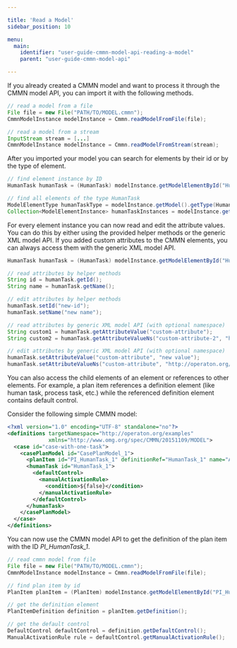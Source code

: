 ```yaml
---

title: 'Read a Model'
sidebar_position: 10

menu:
  main:
    identifier: "user-guide-cmmn-model-api-reading-a-model"
    parent: "user-guide-cmmn-model-api"

---
```



If you already created a CMMN model and want to process it through the CMMN model API, you can import it with the
following methods.

```java
// read a model from a file
File file = new File("PATH/TO/MODEL.cmmn");
CmmnModelInstance modelInstance = Cmmn.readModelFromFile(file);

// read a model from a stream
InputStream stream = [...]
CmmnModelInstance modelInstance = Cmmn.readModelFromStream(stream);
```

After you imported your model you can search for elements by their id or by the type of element.

```java
// find element instance by ID
HumanTask humanTask = (HumanTask) modelInstance.getModelElementById("HumanTask_1");

// find all elements of the type HumanTask
ModelElementType humanTaskType = modelInstance.getModel().getType(HumanTask.class);
Collection<ModelElementInstance> humanTaskInstances = modelInstance.getModelElementsByType(humanTaskType);
```

For every element instance you can now read and edit the attribute values. You can do this by either using the provided
helper methods or the generic XML model API. If you added custom attributes to the CMMN elements, you can
always access them with the generic XML model API.

```java
HumanTask humanTask = (HumanTask) modelInstance.getModelElementById("HumanTask_1");

// read attributes by helper methods
String id = humanTask.getId();
String name = humanTask.getName();

// edit attributes by helper methods
humanTask.setId("new-id");
humanTask.setName("new name");

// read attributes by generic XML model API (with optional namespace)
String custom1 = humanTask.getAttributeValue("custom-attribute");
String custom2 = humanTask.getAttributeValueNs("custom-attribute-2", "http://operaton.org/custom");

// edit attributes by generic XML model API (with optional namespace)
humanTask.setAttributeValue("custom-attribute", "new value");
humanTask.setAttributeValueNs("custom-attribute", "http://operaton.org/custom", "new value");
```

You can also access the child elements of an element or references to other elements. For example, a plan item
references a definition element (like human task, process task, etc.) while the referenced definition element contains
default control.

Consider the following simple CMMN model:

```xml
<?xml version="1.0" encoding="UTF-8" standalone="no"?>
<definitions targetNamespace="http://operaton.org/examples"
             xmlns="http://www.omg.org/spec/CMMN/20151109/MODEL">
  <case id="case-with-one-task">
    <casePlanModel id="CasePlanModel_1">
      <planItem id="PI_HumanTask_1" definitionRef="HumanTask_1" name="A Task" />
      <humanTask id="HumanTask_1">
        <defaultControl>
          <manualActivationRule>
            <condition>${false}</condition>
          </manualActivationRule>
        </defaultControl>
      </humanTask>
    </casePlanModel>
  </case>
</definitions>
```

You can now use the CMMN model API to get the definition of the plan item with the ID *PI_HumanTask_1*.

```java
// read cmmn model from file
File file = new File("PATH/TO/MODEL.cmmn");
CmmnModelInstance modelInstance = Cmmn.readModelFromFile(file);

// find plan item by id
PlanItem planItem = (PlanItem) modelInstance.getModelElementById("PI_HumanTask_1");

// get the definition element
PlanItemDefinition definition = planItem.getDefinition();

// get the default control
DefaultControl defaultControl = definition.getDefaultControl();
ManualActivationRule rule = defaultControl.getManualActivationRule();
```
